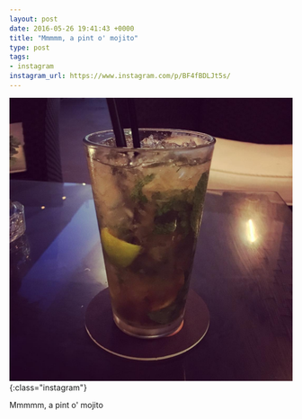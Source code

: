 ```yaml
---
layout: post
date: 2016-05-26 19:41:43 +0000
title: "Mmmmm, a pint o' mojito"
type: post
tags:
- instagram
instagram_url: https://www.instagram.com/p/BF4fBDLJt5s/
---
```


![Instagram - BF4fBDLJt5s](/assets/BF4fBDLJt5s.jpg){:class="instagram"}

Mmmmm, a pint o' mojito
